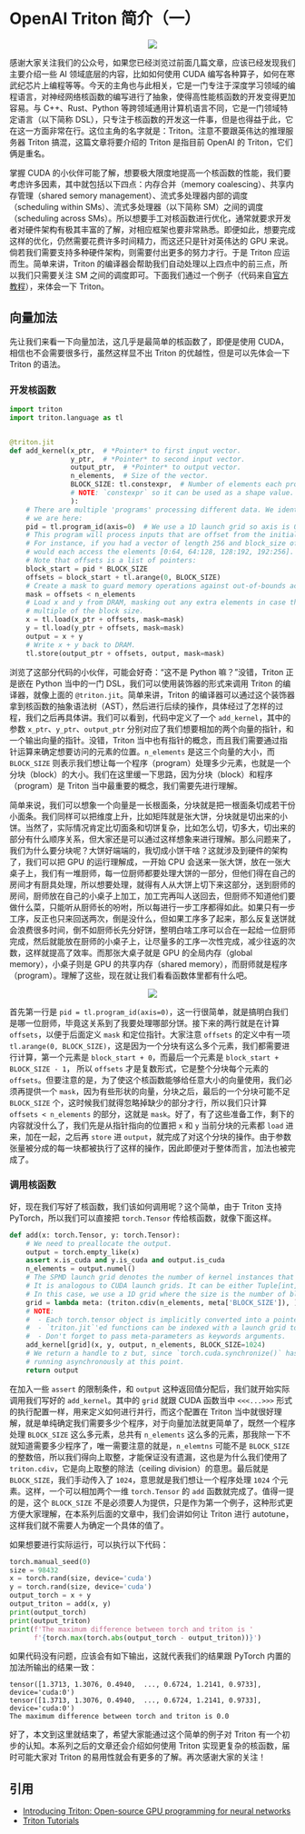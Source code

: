 # OpenAI Triton 简介（一）

<div style="text-align: center;">
    <img src="https://github.com/InfiniTensor/wechat/blob/master/triton/images/triton-logo.png?raw=true" style="max-width: 25%; height: auto;">
</div>

感谢大家关注我们的公众号，如果您已经浏览过前面几篇文章，应该已经发现我们主要介绍一些 AI 领域底层的内容，比如如何使用 CUDA 编写各种算子，如何在寒武纪芯片上编程等等。今天的主角也与此相关，它是一门专注于深度学习领域的编程语言，对神经网络核函数的编写进行了抽象，使得高性能核函数的开发变得更加容易。与 C++、Rust、Python 等跨领域通用计算机语言不同，它是一门领域特定语言（以下简称 DSL），只专注于核函数的开发这一件事，但是也得益于此，它在这一方面非常在行。这位主角的名字就是：Triton。注意不要跟英伟达的推理服务器 Triton 搞混，这篇文章将要介绍的 Triton 是指目前 OpenAI 的 Triton，它们俩是重名。

掌握 CUDA 的小伙伴可能了解，想要极大限度地提高一个核函数的性能，我们要考虑许多因素，其中就包括以下四点：内存合并（memory coalescing）、共享内存管理（shared semory management）、流式多处理器内部的调度（scheduling within SMs）、流式多处理器（以下简称 SM）之间的调度（scheduling across SMs）。所以想要手工对核函数进行优化，通常就要求开发者对硬件架构有极其丰富的了解，对相应框架也要非常熟悉。即便如此，想要完成这样的优化，仍然需要花费许多时间精力，而这还只是针对英伟达的 GPU 来说。倘若我们需要支持多种硬件架构，则需要付出更多的努力才行。于是 Triton 应运而生。简单来讲，Triton 的编译器会帮助我们自动处理以上四点中的前三点，所以我们只需要关注 SM 之间的调度即可。下面我们通过一个例子（代码来自[官方教程](https://triton-lang.org/main/getting-started/tutorials/01-vector-add.html)），来体会一下 Triton。

## 向量加法

先让我们来看一下向量加法，这几乎是最简单的核函数了，即便是使用 CUDA，相信也不会需要很多行，虽然这样显不出 Triton 的优越性，但是可以先体会一下 Triton 的语法。

### 开发核函数

```python
import triton
import triton.language as tl


@triton.jit
def add_kernel(x_ptr,  # *Pointer* to first input vector.
               y_ptr,  # *Pointer* to second input vector.
               output_ptr,  # *Pointer* to output vector.
               n_elements,  # Size of the vector.
               BLOCK_SIZE: tl.constexpr,  # Number of elements each program should process.
               # NOTE: `constexpr` so it can be used as a shape value.
               ):
    # There are multiple 'programs' processing different data. We identify which program
    # we are here:
    pid = tl.program_id(axis=0)  # We use a 1D launch grid so axis is 0.
    # This program will process inputs that are offset from the initial data.
    # For instance, if you had a vector of length 256 and block_size of 64, the programs
    # would each access the elements [0:64, 64:128, 128:192, 192:256].
    # Note that offsets is a list of pointers:
    block_start = pid * BLOCK_SIZE
    offsets = block_start + tl.arange(0, BLOCK_SIZE)
    # Create a mask to guard memory operations against out-of-bounds accesses.
    mask = offsets < n_elements
    # Load x and y from DRAM, masking out any extra elements in case the input is not a
    # multiple of the block size.
    x = tl.load(x_ptr + offsets, mask=mask)
    y = tl.load(y_ptr + offsets, mask=mask)
    output = x + y
    # Write x + y back to DRAM.
    tl.store(output_ptr + offsets, output, mask=mask)
```

浏览了这部分代码的小伙伴，可能会好奇：“这不是 Python 嘛？”没错，Triton 正是嵌在 Python 当中的一门 DSL，我们可以使用装饰器的形式来调用 Triton 的编译器，就像上面的 `@triton.jit`。简单来讲，Triton 的编译器可以通过这个装饰器拿到核函数的抽象语法树（AST），然后进行后续的操作，具体经过了怎样的过程，我们之后再具体讲。我们可以看到，代码中定义了一个 `add_kernel`，其中的参数 `x_ptr`、`y_ptr`、`output_ptr` 分别对应了我们想要相加的两个向量的指针，和一个输出向量的指针。没错，Triton 当中也有指针的概念，而且我们需要通过指针运算来确定想要访问的元素的位置。`n_elements` 是这三个向量的大小，而 `BLOCK_SIZE` 则表示我们想让每一个程序（program）处理多少元素，也就是一个分块（block）的大小。我们在这里缓一下思路，因为分块（block）和程序（program）是 Triton 当中最重要的概念，我们需要先进行理解。

简单来说，我们可以想象一个向量是一长根面条，分块就是把一根面条切成若干份小面条。我们同样可以把维度上升，比如矩阵就是张大饼，分块就是切出来的小饼。当然了，实际情况肯定比切面条和切饼复杂，比如怎么切，切多大，切出来的部分有什么顺序关系，但大家还是可以通过这样想象来进行理解。那么问题来了，我们为什么要分块呢？大饼好端端的，我切成小饼干啥？这就涉及到硬件的架构了，我们可以把 GPU 的运行理解成，一开始 CPU 会送来一张大饼，放在一张大桌子上，我们有一堆厨师，每一位厨师都要处理大饼的一部分，但他们得在自己的房间才有厨具处理，所以想要处理，就得有人从大饼上切下来这部分，送到厨师的房间，厨师放在自己的小桌子上加工，加工完再叫人送回去，但厨师不知道他们要做什么菜，只能听从厨师长的吩咐，所以每进行一步工序都得如此。如果只有一步工序，反正也只来回送两次，倒是没什么，但如果工序多了起来，那么反复送饼就会浪费很多时间，倒不如厨师长先分好饼，整明白啥工序可以合在一起给一位厨师完成，然后就能放在厨师的小桌子上，让尽量多的工序一次性完成，减少往返的次数，这样就提高了效率。而那张大桌子就是 GPU 的全局内存（global memory），小桌子则是 GPU 的共享内存（shared memory），而厨师就是程序（program）。理解了这些，现在就让我们看看函数体里都有什么吧。

<div style="text-align: center;">
    <img src="https://github.com/InfiniTensor/wechat/blob/master/triton/images/gpu-kitchen.jpg?raw=true" style="max-width: 50%; height: auto;">
</div>

首先第一行是 `pid = tl.program_id(axis=0)`，这一行很简单，就是搞明白我们是哪一位厨师，毕竟这关系到了我要处理哪部分饼。接下来的两行就是在计算 `offsets`，以便于后面定义 `mask` 和定位指针。大家注意 `offsets` 的定义中有一项 `tl.arange(0, BLOCK_SIZE)`，这是因为一个分块有这么多个元素，我们都需要进行计算，第一个元素是 `block_start + 0`，而最后一个元素是 `block_start + BLOCK_SIZE - 1`， 所以 `offsets` 才是复数形式，它是整个分块每个元素的 `offsets`。但要注意的是，为了使这个核函数能够给任意大小的向量使用，我们必须再提供一个 `mask`，因为有些形状的向量，分块之后，最后的一个分块可能不足 `BLOCK_SIZE` 个，这时候我们就得忽略掉缺少的部分才行，所以我们只计算 `offsets < n_elements` 的部分，这就是 `mask`。好了，有了这些准备工作，剩下的内容就没什么了，我们先是从指针指向的位置把 `x` 和 `y` 当前分块的元素都 `load` 进来，加在一起，之后再 `store` 进 `output`，就完成了对这个分块的操作。由于参数张量被分成的每一块都被执行了这样的操作，因此即便对于整体而言，加法也被完成了。

### 调用核函数

好，现在我们写好了核函数，我们该如何调用呢？这个简单，由于 Triton 支持 PyTorch，所以我们可以直接把 `torch.Tensor` 传给核函数，就像下面这样。

```python
def add(x: torch.Tensor, y: torch.Tensor):
    # We need to preallocate the output.
    output = torch.empty_like(x)
    assert x.is_cuda and y.is_cuda and output.is_cuda
    n_elements = output.numel()
    # The SPMD launch grid denotes the number of kernel instances that run in parallel.
    # It is analogous to CUDA launch grids. It can be either Tuple[int], or Callable(metaparameters) -> Tuple[int].
    # In this case, we use a 1D grid where the size is the number of blocks:
    grid = lambda meta: (triton.cdiv(n_elements, meta['BLOCK_SIZE']), )
    # NOTE:
    #  - Each torch.tensor object is implicitly converted into a pointer to its first element.
    #  - `triton.jit`'ed functions can be indexed with a launch grid to obtain a callable GPU kernel.
    #  - Don't forget to pass meta-parameters as keywords arguments.
    add_kernel[grid](x, y, output, n_elements, BLOCK_SIZE=1024)
    # We return a handle to z but, since `torch.cuda.synchronize()` hasn't been called, the kernel is still
    # running asynchronously at this point.
    return output
```

在加入一些 `assert` 的限制条件，和 `output` 这种返回值分配后，我们就开始实际调用我们写好的 `add_kernel`。其中的 `grid` 就跟 CUDA 函数当中 `<<<...>>>` 形式的执行配置一样，用来定义如何进行并行，而这个配置在 Triton 当中就很好理解，就是单纯确定我们需要多少个程序，对于向量加法就更简单了，既然一个程序处理 `BLOCK_SIZE` 这么多元素，总共有 `n_elements` 这么多的元素，那我除一下不就知道需要多少程序了，唯一需要注意的就是，`n_elemtns` 可能不是 `BLOCK_SIZE` 的整数倍，所以我们得向上取整，才能保证没有遗漏，这也是为什么我们使用了 `triton.cdiv`，它是向上取整的除法（ceiling division）的意思。最后就是 `BLOCK_SIZE`，我们手动传入了 `1024`，意思就是我们想让一个程序处理 `1024` 个元素。这样，一个可以相加两个一维 `torch.Tensor` 的 `add` 函数就完成了。值得一提的是，这个 `BLOCK_SIZE` 不是必须要人为提供，只是作为第一个例子，这种形式更方便大家理解，在本系列后面的文章中，我们会讲如何让 Triton 进行 autotune，这样我们就不需要人为确定一个具体的值了。

如果想要进行实际运行，可以执行以下代码：

```python
torch.manual_seed(0)
size = 98432
x = torch.rand(size, device='cuda')
y = torch.rand(size, device='cuda')
output_torch = x + y
output_triton = add(x, y)
print(output_torch)
print(output_triton)
print(f'The maximum difference between torch and triton is '
      f'{torch.max(torch.abs(output_torch - output_triton))}')
```

如果代码没有问题，应该会有如下输出，这就代表我们的结果跟 PyTorch 内置的加法所输出的结果一致：

```
tensor([1.3713, 1.3076, 0.4940,  ..., 0.6724, 1.2141, 0.9733], device='cuda:0')
tensor([1.3713, 1.3076, 0.4940,  ..., 0.6724, 1.2141, 0.9733], device='cuda:0')
The maximum difference between torch and triton is 0.0
```

好了，本文到这里就结束了，希望大家能通过这个简单的例子对 Triton 有一个初步的认知。本系列之后的文章还会介绍如何使用 Triton 实现更复杂的核函数，届时可能大家对 Triton 的易用性就会有更多的了解。再次感谢大家的关注！

## 引用

- [Introducing Triton: Open-source GPU programming for neural networks](https://openai.com/index/triton/)
- [Triton Tutorials](https://triton-lang.org/main/getting-started/tutorials/index.html)
